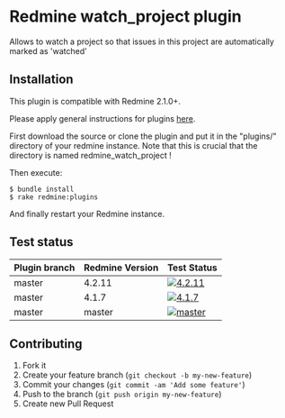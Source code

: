 Redmine watch_project plugin
======================

Allows to watch a project so that issues in this project are automatically marked as 'watched'

Installation
------------

This plugin is compatible with Redmine 2.1.0+.

Please apply general instructions for plugins [here](http://www.redmine.org/wiki/redmine/Plugins).

First download the source or clone the plugin and put it in the "plugins/" directory of your redmine instance. Note that this is crucial that the directory is named redmine_watch_project !

Then execute:

    $ bundle install
    $ rake redmine:plugins

And finally restart your Redmine instance.

Test status
-----------

|Plugin branch| Redmine Version   | Test Status      |
|-------------|-------------------|------------------|
|master       | 4.2.11            | [![4.2.11][1]][5]|  
|master       | 4.1.7             | [![4.1.7][2]][5] |
|master       | master            | [![master][4]][5]|

[1]: https://github.com/jbbarth/redmine_watch_project/actions/workflows/4_2_11.yml/badge.svg
[2]: https://github.com/jbbarth/redmine_watch_project/actions/workflows/4_1_7.yml/badge.svg
[4]: https://github.com/jbbarth/redmine_watch_project/actions/workflows/master.yml/badge.svg
[5]: https://github.com/jbbarth/redmine_watch_project/actions

Contributing
------------

1. Fork it
2. Create your feature branch (`git checkout -b my-new-feature`)
3. Commit your changes (`git commit -am 'Add some feature'`)
4. Push to the branch (`git push origin my-new-feature`)
5. Create new Pull Request
